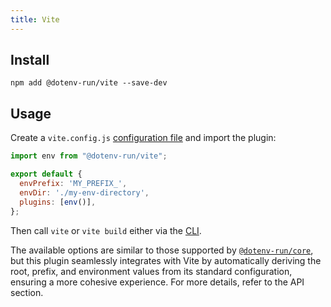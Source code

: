 ```yaml
---
title: Vite
--- 
```


## Install

```console
npm add @dotenv-run/vite --save-dev
```

## Usage

Create a `vite.config.js` [configuration file](https://vite.dev/config) and import the plugin:

```js
import env from "@dotenv-run/vite";

export default {
  envPrefix: 'MY_PREFIX_',
  envDir: './my-env-directory',
  plugins: [env()],
};
```

Then call `vite` or `vite build` either via the [CLI](https://vite.dev/guide/cli.html).

The available options are similar to those supported by [`@dotenv-run/core`](https://www.npmjs.com/package/@dotenv-run/core), but this plugin seamlessly integrates with Vite by automatically deriving the root, prefix, and environment values from its standard configuration, ensuring a more cohesive experience. For more details, refer to the API section.
